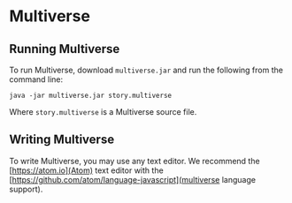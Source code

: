 Multiverse
==========

Running Multiverse
------------------

To run Multiverse, download `multiverse.jar` and run the following from the command line: 

`java -jar multiverse.jar story.multiverse`

Where `story.multiverse` is a Multiverse source file.

Writing Multiverse
------------------

To write Multiverse, you may use any text editor.  We recommend the [https://atom.io](Atom) text editor with the [https://github.com/atom/language-javascript](multiverse language support).
